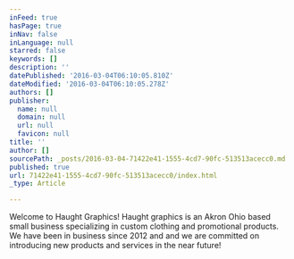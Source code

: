 ```yaml
---
inFeed: true
hasPage: true
inNav: false
inLanguage: null
starred: false
keywords: []
description: ''
datePublished: '2016-03-04T06:10:05.810Z'
dateModified: '2016-03-04T06:10:05.278Z'
authors: []
publisher:
  name: null
  domain: null
  url: null
  favicon: null
title: ''
author: []
sourcePath: _posts/2016-03-04-71422e41-1555-4cd7-90fc-513513acecc0.md
published: true
url: 71422e41-1555-4cd7-90fc-513513acecc0/index.html
_type: Article

---
```

Welcome to Haught Graphics!  Haught graphics is an Akron Ohio based small business specializing in custom clothing and promotional products.  We have been in business since 2012 and and we are committed on introducing new products and services in the near future!